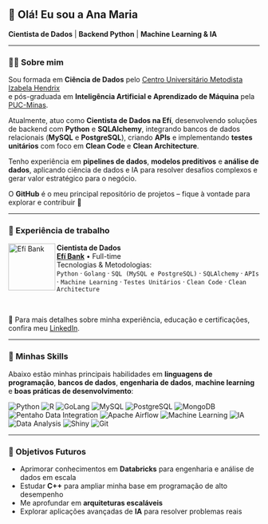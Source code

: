 ## 👋 Olá! Eu sou a Ana Maria

**Cientista de Dados** | **Backend Python** | **Machine Learning & IA**

---

### 👩‍💻 Sobre mim  
Sou formada em **Ciência de Dados** pelo [Centro Universitário Metodista Izabela Hendrix](http://izabelahendrix.edu.br)  
e pós-graduada em **Inteligência Artificial e Aprendizado de Máquina** pela [PUC-Minas](https://www.pucminas.br/destaques/Paginas/default.aspx).  

Atualmente, atuo como **Cientista de Dados na Efí**, desenvolvendo soluções de backend com **Python** e **SQLAlchemy**, integrando bancos de dados relacionais (**MySQL** e **PostgreSQL**), criando **APIs** e implementando **testes unitários** com foco em **Clean Code** e **Clean Architecture**.  

Tenho experiência em **pipelines de dados**, **modelos preditivos** e **análise de dados**, aplicando ciência de dados e IA para resolver desafios complexos e gerar valor estratégico para o negócio.  

O **GitHub** é o meu principal repositório de projetos – fique à vontade para explorar e contribuir 🚀  

---

### 💼 Experiência de trabalho  

[<img align="left" height="94px" width="94px" alt="Efí Bank" src="https://github.com/user-attachments/assets/f34deace-8544-4156-a2a1-92a6946196f4">](https://sejaefi.com.br/)

**Cientista de Dados** \
[**Efí Bank**](https://sejaefi.com.br/) • Full-time \
Tecnologias & Metodologias:  
`Python` · `Golang` · `SQL (MySQL e PostgreSQL)` · `SQLAlchemy` · `APIs` · `Machine Learning` · `Testes Unitários` · `Clean Code` · `Clean Architecture`  

<br clear="left"/>  

🔗 Para mais detalhes sobre minha experiência, educação e certificações, confira meu [LinkedIn](https://www.linkedin.com/in/ana-pego/).  

---

### 🌟 Minhas Skills  

Abaixo estão minhas principais habilidades em **linguagens de programação**, **bancos de dados**, **engenharia de dados**, **machine learning** e **boas práticas de desenvolvimento**:  

![Python](https://img.shields.io/badge/-Python-3776AB?style=flat&logo=Python&logoColor=white)
![R](https://img.shields.io/badge/-R-276DC3?style=flat&logo=R&logoColor=white)
![GoLang](https://img.shields.io/badge/-GoLang-00ADD8?style=flat&logo=Go&logoColor=white)
![MySQL](https://img.shields.io/badge/-MySQL-333333?style=flat&logo=mysql)
![PostgreSQL](https://img.shields.io/badge/-PostgreSQL-336791?style=flat&logo=PostgreSQL&logoColor=white)
![MongoDB](https://img.shields.io/badge/-MongoDB-47A248?style=flat&logo=MongoDB&logoColor=white)
![Pentaho Data Integration](https://img.shields.io/badge/-Pentaho%20Data%20Integration-005DAA?style=flat&logo=Pentaho&logoColor=white)
![Apache Airflow](https://img.shields.io/badge/-Apache%20Airflow-017CEE?style=flat&logo=Apache-Airflow&logoColor=white)
![Machine Learning](https://img.shields.io/badge/-Machine%20Learning-FF6F61?style=flat&logo=TensorFlow&logoColor=white)
![IA](https://img.shields.io/badge/-IA-009688?style=flat&logo=Artificial-Intelligence&logoColor=white)
![Data Analysis](https://img.shields.io/badge/-Data%20Analysis-007BFF?style=flat&logo=Tableau&logoColor=white)
![Shiny](https://img.shields.io/badge/-Shiny-276DC3?style=flat&logo=R&logoColor=white)
![Git](https://img.shields.io/badge/-Git-333333?style=flat&logo=git)

---

<!-- 
### 🚀 Projetos em destaque

- **[InfestaScanIA](https://github.com/anamariapego/infestascania)** – Sistema de detecção de pragas agrícolas usando **Deep Learning** e análise de imagens.  
- **[DocsClassifier](https://github.com/anamariapego/docsclassifier)** – Classificação automática de documentos com foto, aplicando **Clean Architecture** e **Python**.  
- **[Poultry Weight Predictor](https://github.com/anamariapego/poultry-weight-predictor)** – Modelo preditivo para estimar peso de frangos utilizando **ML** e **Python**.  

---
-->

### 🎯 Objetivos Futuros  
- Aprimorar conhecimentos em **Databricks** para engenharia e análise de dados em escala  
- Estudar **C++** para ampliar minha base em programação de alto desempenho  
- Me aprofundar em **arquiteturas escaláveis**  
- Explorar aplicações avançadas de **IA** para resolver problemas reais  
